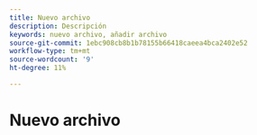 ```yaml
---
title: Nuevo archivo
description: Descripción
keywords: nuevo archivo, añadir archivo
source-git-commit: 1ebc908cb8b1b78155b66418caeea4bca2402e52
workflow-type: tm+mt
source-wordcount: '9'
ht-degree: 11%

---
```



# Nuevo archivo

